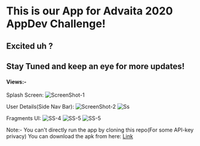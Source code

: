 # This is our App for Advaita 2020 AppDev Challenge!

## Excited uh ?

## Stay Tuned and keep an eye for more updates!

#### Views:-

Splash Screen:
![ScreenShot-1](ScreenShot/ezgif.com-gif-maker.gif)

User Details(Side Nav Bar):
![ScreenShot-2](ScreenShot/rsz_ss2.jpg) ![Ss](ScreenShot/my.jpg)

Fragments UI:
![SS-4](ScreenShot/rsz_1ss1.jpg) ![SS-5](ScreenShot/rsz_ss4.jpg)
![SS-5](ScreenShot/rsz_ss00.jpg)


Note:- You can't directly run the app by cloning this repo(For some API-key privacy)
You can download the apk from here: [Link](https://drive.google.com/drive/folders/1N46mGkXwy6byL2iBHR31jJDSp_6-yNtL?usp=sharing)